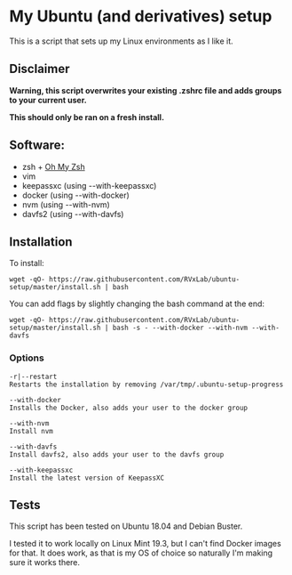 # My Ubuntu (and derivatives) setup

This is a script that sets up my Linux environments as I like it.

## Disclaimer

**Warning, this script overwrites your existing .zshrc file and adds groups to your current user.**

**This should only be ran on a fresh install.**

## Software:

 - zsh + [Oh My Zsh](https://github.com/ohmyzsh/ohmyzsh)
 - vim
 - keepassxc (using --with-keepassxc)
 - docker (using --with-docker)
 - nvm (using --with-nvm)
 - davfs2 (using --with-davfs)

## Installation

To install:

```
wget -qO- https://raw.githubusercontent.com/RVxLab/ubuntu-setup/master/install.sh | bash
```

You can add flags by slightly changing the bash command at the end:

```
wget -qO- https://raw.githubusercontent.com/RVxLab/ubuntu-setup/master/install.sh | bash -s - --with-docker --with-nvm --with-davfs
```

### Options

```
-r|--restart
Restarts the installation by removing /var/tmp/.ubuntu-setup-progress

--with-docker
Installs the Docker, also adds your user to the docker group

--with-nvm
Install nvm

--with-davfs
Install davfs2, also adds your user to the davfs group

--with-keepassxc
Install the latest version of KeepassXC
```

## Tests

This script has been tested on Ubuntu 18.04 and Debian Buster.

I tested it to work locally on Linux Mint 19.3, but I can't find Docker images for that. It does work, as that is my OS of choice so naturally I'm making sure it works there.
